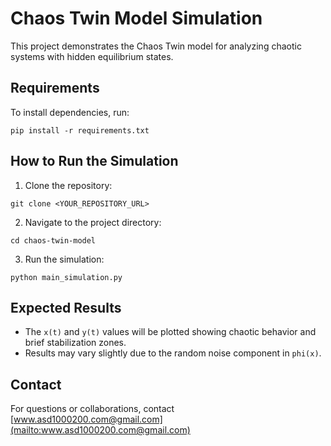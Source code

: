 # Chaos Twin Model Simulation

This project demonstrates the Chaos Twin model for analyzing chaotic systems with hidden equilibrium states.

## Requirements
To install dependencies, run:
```
pip install -r requirements.txt
```

## How to Run the Simulation
1. Clone the repository:
```
git clone <YOUR_REPOSITORY_URL>
```
2. Navigate to the project directory:
```
cd chaos-twin-model
```
3. Run the simulation:
```
python main_simulation.py
```

## Expected Results
- The `x(t)` and `y(t)` values will be plotted showing chaotic behavior and brief stabilization zones.
- Results may vary slightly due to the random noise component in `phi(x)`.

## Contact
For questions or collaborations, contact [www.asd1000200.com@gmail.com](mailto:www.asd1000200.com@gmail.com)
